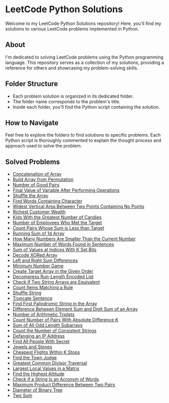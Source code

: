 # LeetCode Python Solutions

Welcome to my LeetCode Python Solutions repository! Here, you'll find my solutions to various LeetCode problems implemented in Python.

## About

I'm dedicated to solving LeetCode problems using the Python programming language. This repository serves as a collection of my solutions, providing a reference for others and showcasing my problem-solving skills.

## Folder Structure

- Each problem solution is organized in its dedicated folder.
- The folder name corresponds to the problem's title. 
- Inside each folder, you'll find the Python script containing the solution.

## How to Navigate

Feel free to explore the folders to find solutions to specific problems. Each Python script is thoroughly commented to explain the thought process and approach used to solve the problem.

## Solved Problems
- [Concatenation of Array](Python/concatenation_of_array.py)
- [Build Array from Permutation](Python/build_array_from_permutation.py)
- [Number of Good Pairs](Python/number_of_good_pairs.py)
- [Final Value of Variable After Performing Operations](Python/final_value_of_variable_after_performing_operations.py)
- [Shuffle the Array](Python/shuffle_the_array.py)
- [Find Words Containing Character](Python/find_words_containing_character.py)
- [Widest Vertical Area Between Two Points Containing No Points](Python/widest_vertical_area_between_two_points_containing_no_points.py)
- [Richest Customer Wealth](Python/richest_customer_wealth.py)
- [Kids With the Greatest Number of Candies](Python/kids_with_the_greatest_number_of_candies.py)
- [Number of Employees Who Met the Target](Python/number_of_employees_who_met_the_target.py)
- [Count Pairs Whose Sum is Less than Target](Python/count_pairs_whose_sum_is_less_than_target.py)
- [Running Sum of 1d Array](Python/running_sum_of_1d_array.py)
- [How Many Numbers Are Smaller Than the Current Number](Python/how_many_numbers_are_smaller_than_the_current_number.py)
- [Maximum Number of Words Found in Sentences](Python/maximum_number_of_words_found_in_sentences.py)
- [Sum of Values at Indices With K Set Bits](Python/sum_of_values_at_indices_with_k_set_bits.py)
- [Decode XORed Array](Python/decode_xored_array.py)
- [Left and Right Sum Differences](Python/left_and_right_sum_differences.py)
- [Minimum Number Game](Python/minimum_number_game.py)
- [Create Target Array in the Given Order](Python/create_target_array_in_the_given_order.py)
- [Decompress Run-Length Encoded List](Python/decompress_run-length_encoded_list.py)
- [Check If Two String Arrays are Equivalent](Python/check_if_two_string_arrays_are_equivalent.py)
- [Count Items Matching a Rule](Python/count_items_matching_a_rule.py)
- [Shuffle String](Python/shuffle_string.py)
- [Truncate Sentence](Python/truncate_sentence.py)
- [Find First Palindromic String in the Array](Python/find_first_palindromic_string_in_the_array.py)
- [Difference Between Element Sum and Digit Sum of an Array](Python/difference_between_element_sum_and_digit_sum_of_an_array.py)
- [Number of Arithmetic Triplets](Python/number_of_arithmetic_triplets.py)
- [Count Number of Pairs With Absolute Difference K](Python/count_number_of_pairs_with_absolute_difference_k.py)
- [Sum of All Odd Length Subarrays](Python/sum_of_all_odd_length_subarrays.py)
- [Count the Number of Consistent Strings](Python/count_the_number_of_consistent_strings.py)
- [Defanging an IP Address](Python/defanging_an_ip_address.py)
- [Find All People With Secret](Python/find_all_people_with_secret.py)
- [Jewels and Stones](Python/jewels_and_stones.py)
- [Cheapest Flights Within K Stops](Python/cheapest_flights_within_k_stops.py)
- [Find the Town Judge](Python/find_the_town_judge.py)
- [Greatest Common Divisor Traversal](Python/greatest_common_divisor_traversal.py)
- [Largest Local Values in a Matrix](Python/largest_local_values_in_a_matrix.py)
- [Find the Highest Altitude](Python/find_the_highest_altitude.py)
- [Check if a String Is an Acronym of Words](Python/check_if_a_string_is_an_acronym_of_words.py)
- [Maximum Product Difference Between Two Pairs](Python/maximum_product_difference_between_two_pairs.py)
- [Diameter of Binary Tree](Python/diameter_of_binary_tree.py)
- [Two Sum](Python/two_sum.py)